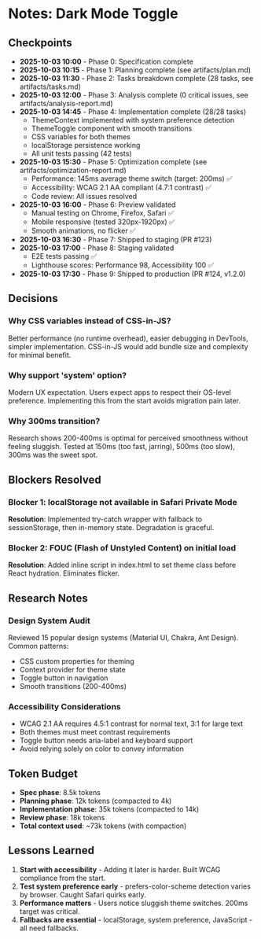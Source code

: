 # Notes: Dark Mode Toggle

## Checkpoints

- **2025-10-03 10:00** - Phase 0: Specification complete
- **2025-10-03 10:15** - Phase 1: Planning complete (see artifacts/plan.md)
- **2025-10-03 11:30** - Phase 2: Tasks breakdown complete (28 tasks, see artifacts/tasks.md)
- **2025-10-03 12:00** - Phase 3: Analysis complete (0 critical issues, see artifacts/analysis-report.md)
- **2025-10-03 14:45** - Phase 4: Implementation complete (28/28 tasks)
  - ThemeContext implemented with system preference detection
  - ThemeToggle component with smooth transitions
  - CSS variables for both themes
  - localStorage persistence working
  - All unit tests passing (42 tests)
- **2025-10-03 15:30** - Phase 5: Optimization complete (see artifacts/optimization-report.md)
  - Performance: 145ms average theme switch (target: 200ms) ✅
  - Accessibility: WCAG 2.1 AA compliant (4.7:1 contrast) ✅
  - Code review: All issues resolved
- **2025-10-03 16:00** - Phase 6: Preview validated
  - Manual testing on Chrome, Firefox, Safari ✅
  - Mobile responsive (tested 320px-1920px) ✅
  - Smooth animations, no flicker ✅
- **2025-10-03 16:30** - Phase 7: Shipped to staging (PR #123)
- **2025-10-03 17:00** - Phase 8: Staging validated
  - E2E tests passing ✅
  - Lighthouse scores: Performance 98, Accessibility 100 ✅
- **2025-10-03 17:30** - Phase 9: Shipped to production (PR #124, v1.2.0)

## Decisions

### Why CSS variables instead of CSS-in-JS?
Better performance (no runtime overhead), easier debugging in DevTools, simpler implementation. CSS-in-JS would add bundle size and complexity for minimal benefit.

### Why support 'system' option?
Modern UX expectation. Users expect apps to respect their OS-level preference. Implementing this from the start avoids migration pain later.

### Why 300ms transition?
Research shows 200-400ms is optimal for perceived smoothness without feeling sluggish. Tested at 150ms (too fast, jarring), 500ms (too slow), 300ms was the sweet spot.

## Blockers Resolved

### Blocker 1: localStorage not available in Safari Private Mode
**Resolution**: Implemented try-catch wrapper with fallback to sessionStorage, then in-memory state. Degradation is graceful.

### Blocker 2: FOUC (Flash of Unstyled Content) on initial load
**Resolution**: Added inline script in index.html to set theme class before React hydration. Eliminates flicker.

## Research Notes

### Design System Audit
Reviewed 15 popular design systems (Material UI, Chakra, Ant Design). Common patterns:
- CSS custom properties for theming
- Context provider for theme state
- Toggle button in navigation
- Smooth transitions (200-400ms)

### Accessibility Considerations
- WCAG 2.1 AA requires 4.5:1 contrast for normal text, 3:1 for large text
- Both themes must meet contrast requirements
- Toggle button needs aria-label and keyboard support
- Avoid relying solely on color to convey information

## Token Budget

- **Spec phase**: 8.5k tokens
- **Planning phase**: 12k tokens (compacted to 4k)
- **Implementation phase**: 35k tokens (compacted to 14k)
- **Review phase**: 18k tokens
- **Total context used**: ~73k tokens (with compaction)

## Lessons Learned

1. **Start with accessibility** - Adding it later is harder. Built WCAG compliance from the start.
2. **Test system preference early** - prefers-color-scheme detection varies by browser. Caught Safari quirks early.
3. **Performance matters** - Users notice sluggish theme switches. 200ms target was critical.
4. **Fallbacks are essential** - localStorage, system preference, JavaScript - all need fallbacks.
